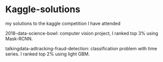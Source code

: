 # Kaggle-solutions
my solutions to the kaggle competition I have attended

2018-data-science-bowl: computer vision project, I ranked top 3% using Mask-RCNN.

talkingdata-adtracking-fraud-detection: classification problem with time series. I ranked top 2% using light GBM.
